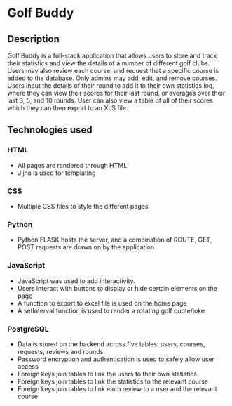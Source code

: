 # Golf Buddy

## Description
Golf Buddy is a full-stack application that allows users to store and track their statistics and view the details of a number of different golf clubs. Users may also review each course, and request that a specific course is added to the database. Only admins may add, edit, and remove courses. Users input the details of their round to add it to their own statistics log, where they can view their scores for their last round, or averages over their last 3, 5, and 10 rounds. User can also view a table of all of their scores which they can then export to an XLS file. 

## Technologies used
### HTML
- All pages are rendered through HTML
- Jijna is used for templating

### CSS
- Multiple CSS files to style the different pages

### Python
- Python FLASK hosts the server, and a combination of ROUTE, GET, POST requests are drawn on by the application

### JavaScript
- JavaScript was used to add interactivity.
- Users interact with buttons to display or hide certain elements on the page
- A function to export to excel file is used on the home page
- A setInterval function is used to render a rotating golf quote/joke

### PostgreSQL
- Data is stored on the backend across five tables: users, courses, requests, reviews and rounds. 
- Password encryption and authentication is used to safely allow user access
- Foreign keys join tables to link the users to their own statistics
- Foreign keys join tables to link the statistics to the relevant course
- Foreign keys join tables to link each review to a user and the relevant course